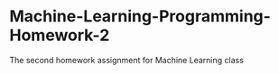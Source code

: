 # Machine-Learning-Programming-Homework-2
The second homework assignment for Machine Learning class
